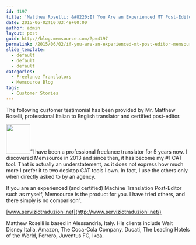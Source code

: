 ```yaml
---
id: 4197
title: 'Matthew Roselli: &#8220;If You Are an Experienced MT Post-Editor, Memsource is the Product for You&#8221;.'
date: 2015-06-02T10:03:48+00:00
author: admin
layout: post
guid: http://blog.memsource.com/?p=4197
permalink: /2015/06/02/if-you-are-an-experienced-mt-post-editor-memsource-is-the-product-for-you/
slide_template:
  - default
  - default
  - default
categories:
  - Freelance Translators
  - Memsource Blog
tags:
  - Customer Stories
---
```

The following customer testimonial has been provided by Mr. Matthew Roselli, professional Italian to English translator and certified post-editor.

[<img class="alignleft wp-image-4199" title="matthew" src="/wp-content/uploads/2015/06/matthew.jpg" alt="" width="66" height="80" />](/wp-content/uploads/2015/06/matthew.jpg)&#8220;I have been a professional freelance translator for 5 years now. I discovered Memsource in 2013 and since then, it has become my #1 CAT tool. That is actually an understatement, as it does not express how much more I prefer it to two desktop CAT tools I own. In fact, I use the others only when directly asked to by an agency.

<!--more-->

If you are an experienced (and certified) Machine Translation Post-Editor such as myself, Memsource is the product for you. I have tried others, and there simply is no comparison&#8221;.
  
[www.serviziotraduzioni.net](http://www.serviziotraduzioni.net/)
  
Matthew Roselli is based in Alessandria, Italy. His clients include Walt Disney Italia, Amazon, The Coca-Cola Company, Ducati, The Leading Hotels of the World, Ferrero, Juventus FC, Ikea.